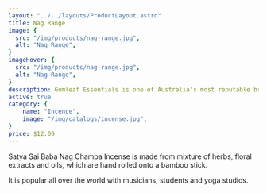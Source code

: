 ```yaml
---
layout: "../../layouts/ProductLayout.astro"
title: Nag Range
image: {
  src: "/img/products/nag-range.jpg",
  alt: "Nag Range",
}
imageHover: {
  src: "/img/products/nag-range.jpg",
  alt: "Nag Range",
}
description: Gumleaf Essentials is one of Australia's most reputable brands of essential oils
active: true
category: {
    name: "Incence",
    image: "/img/catalogs/incense.jpg",
}
price: $12.00
---
```


Satya Sai Baba Nag Champa Incense is made from mixture of herbs, floral extracts and oils, which are hand rolled onto a bamboo stick.

It is popular all over the world with musicians, students and yoga studios.